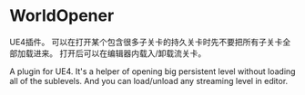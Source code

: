# WorldOpener

UE4插件。
可以在打开某个包含很多子关卡的持久关卡时先不要把所有子关卡全部加载进来。
打开后可以在编辑器内载入/卸载流关卡。

A plugin for UE4.
It's a helper of opening big persistent level without loading all of the sublevels.
And you can load/unload any streaming level in editor.
